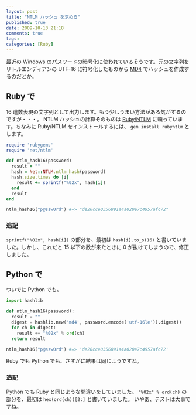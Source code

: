 ```yaml
---
layout: post
title: "NTLM ハッシュ を求める"
published: true
date: 2009-10-13 21:18
comments: true
tags:
categories: [Ruby]
---
```


最近の Windows のパスワードの暗号化に使われているそうです。元の文字列をリトルエンディアンの UTF-16 に符号化したものから [MD4](http://en.wikipedia.org/wiki/MD4) でハッシュを作成するのだとか。

## Ruby で

16 進数表現の文字列として出力します。もう少しうまい方法がある気がするのですが・・・。
NTLM ハッシュの計算そのものは [Ruby/NTLM](http://rubyforge.org/projects/rubyntlm/) に頼っています。ちなみに Ruby/NTLM をインストールするには、 `gem install rubyntlm` とします。

```rb
require 'rubygems'
require 'net/ntlm'

def ntlm_hash16(password)
  result = ""
  hash = Net::NTLM.ntlm_hash(password)
  hash.size.times do |i|
    result += sprintf("%02x", hash[i])
  end
  result
end

ntlm_hash16("p@ssw0rd") #=> "de26cce0356891a4a020e7c4957afc72"
```

### 追記

`sprintf("%02x", hash[i])` の部分を、最初は `hash[i].to_s(16)` と書いていました。しかし、これだと 15 以下の数が来たときに 0 が抜けてしまうので、修正しました。

## Python で

ついでに Python でも。

```py
import hashlib

def ntlm_hash16(password):
  result = ""
  digest = hashlib.new('md4', password.encode('utf-16le')).digest()
  for ch in digest:
    result += "%02x" % ord(ch)
  return result

ntlm_hash16("p@ssw0rd") #=> 'de26cce0356891a4a020e7c4957afc72'
```

Ruby でも Python でも、さすがに結果は同じようですね。

### 追記

Python でも Ruby と同じような間違いをしていました。
`"%02x" % ord(ch)` の部分を、最初は `hex(ord(ch))[2:]` と書いていました。
いやあ、テストは大事ですね。
